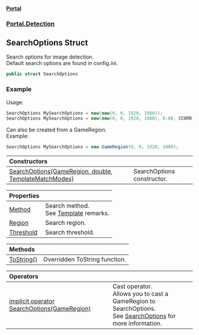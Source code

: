 #### [Portal](index.md 'index')
### [Portal.Detection](Portal.Detection.md 'Portal.Detection')

## SearchOptions Struct

Search options for image detection.  
Default search options are found in config.ini.

```csharp
public struct SearchOptions
```

### Example
Usage:  
  
```csharp  
SearchOptions MySearchOptions = new(new(0, 0, 1920, 1080));  
SearchOptions MySearchOptions = new(new(0, 0, 1920, 1080), 0.80, CCORR);  
```  
Can also be created from a GameRegion.  
Example:  
  
```csharp  
SearchOptions MySearchOptions = new GameRegion(0, 0, 1920, 1080);  
```

| Constructors | |
| :--- | :--- |
| [SearchOptions(GameRegion, double, TemplateMatchModes)](SearchOptions.SearchOptions(GameRegion,double,TemplateMatchModes).md 'Portal.Detection.SearchOptions.SearchOptions(Portal.GameRegion, double, OpenCvSharp.TemplateMatchModes)') | SearchOptions constructor. |

| Properties | |
| :--- | :--- |
| [Method](SearchOptions.Method.md 'Portal.Detection.SearchOptions.Method') | Search method. <br/> See [Template](Template.md 'Portal.Detection.Template') remarks. |
| [Region](SearchOptions.Region.md 'Portal.Detection.SearchOptions.Region') | Search region. |
| [Threshold](SearchOptions.Threshold.md 'Portal.Detection.SearchOptions.Threshold') | Search threshold. |

| Methods | |
| :--- | :--- |
| [ToString()](SearchOptions.ToString().md 'Portal.Detection.SearchOptions.ToString()') | Overridden ToString function. |

| Operators | |
| :--- | :--- |
| [implicit operator SearchOptions(GameRegion)](SearchOptions.implicitoperatorSearchOptions(GameRegion).md 'Portal.Detection.SearchOptions.op_Implicit Portal.Detection.SearchOptions(Portal.GameRegion)') | Cast operator. <br/> Allows you to cast a GameRegion to SearchOptions. <br/> See [SearchOptions](SearchOptions.md 'Portal.Detection.SearchOptions') for more information. |

